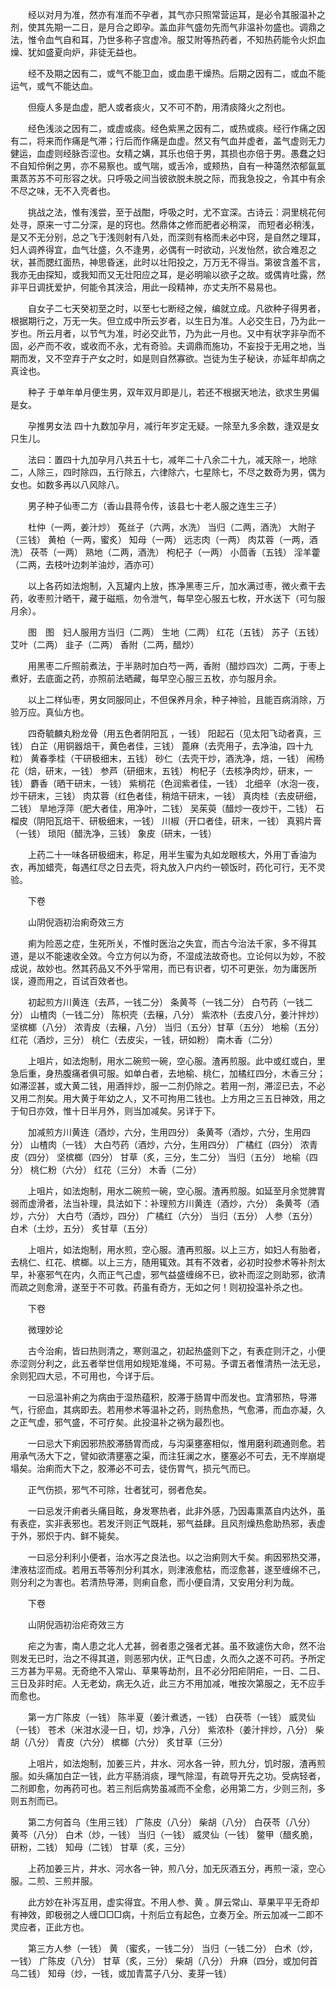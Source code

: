 <!-- { "loadSidebar": true } -->
　　经以对月为准，然亦有准而不孕者，其气亦只照常营运耳，是必令其服温补之剂，使其先期一二日，是月合之即孕。盖血非气盛勿先而气非温补勿盛也。调鼎之法，惟令血气自和耳，乃世多称子宫虚冷。服艾附等热药者，不知热药能令火炽血燥、犹如盛夏向炉，非徒无益也。

　　经不及期之因有二，或气不能卫血，或血患干燥热。后期之因有二，或血不能运气，或气不能达血。

　　但瘦人多是血虚，肥人或者痰火，又不可不酌，用清痰降火之剂也。

　　经色浅淡之因有二，或虚或痰。经色紫黑之因有二，或热或痰。经行作痛之因有二，将来而作痛是气滞；行后而作痛是血虚。然又有气血并虚者，盖气虚则无力健运，血虚则经脉否涩也。女精之媾，其乐也倍于男，其损也亦倍于男。愚蠢之妇不自知伶俐之男，亦不易察也。或气喘，或舌冷，或颊热，自有一种蔼然浓郁氤氲熏蒸苏苏不可形容之状。只呼吸之间当彼欲脱未脱之际，而我急投之，令其中有余不尽之味，无不入壳者也。

　　挑战之法，惟有浅尝，至于战酣，呼吸之时，尤不宜深。古诗云：洞里桃花何处寻，原来一寸二分深，是的窍也。然鼎体之修而肥者必稍深， 而短者必稍浅，是又不无分别，总之飞于浅则射有八处，而深则有格而未必中窍，是自然之理耳，妇人调养得宜，血气壮盛，久不逢男，必偶有一时欲动，兴发怡然，欲合难忍之状，甚而腮红面热，神思昏迷，此时以壮阳投之，万万无不得当。第彼含羞不言，我亦无由探知，或我知而又无壮阳应之耳，是必明喻以欲子之故。或偶肯吐露，然非平日调抚爱护，何能令其浃洽，用此一段精神，亦丈夫所不易易也。

　　自女子二七天癸初至之时，以至七七断经之候，编就立成。凡欲种子得男者，根据期行之，万无一失。但立成中所云岁者，以生日为准。人必交生日，乃为此一岁也。所云月者，以节气为准，时必交此节，乃为此一月也。又中有状字非孕而不固，必产而不收，或收而不永，尤有奇验。夫调鼎而施功，不妄投于无用之地，当期而发，又不空弃于产女之时，如是则自然寡欲。岂徒为生子秘诀，亦延年却病之真诠也。

　　种子 于单年单月便生男，双年双月即是儿，若还不根据天地法，欲求生男偏是女。

　　孕推男女法 四十九数加孕月，减行年岁定无疑。一除至九多余数，逢双是女只生儿。

　　法曰：置四十九加孕月八共五十七，减年二十八余二十九，减天除一，地除二，人除三，四时除四，五行除五，六律除六，七星除七，不尽之数奇为男，偶为女也。如数多再以八风除八。

　　男子种子仙枣二方（香山县蒋令传，该县七十老人服之连生三子）

　　杜仲（一两，姜汁炒） 菟丝子（六两，水洗） 当归（二两，酒洗） 大附子（三钱） 黄柏（一两，蜜炙） 知母（一两） 远志肉（一两） 肉苁蓉（一两，酒洗） 茯苓（一两） 熟地（二两，酒洗） 枸杞子（一两） 小茴香（五钱） 淫羊藿（二两，去枝叶边刺羊油炒，酒亦可）

　　以上各药如法炮制，入瓦罐内上放，拣净黑枣三斤，加水满过枣，微火煮干去药，收枣煎汁晒干，藏于磁瓶，勿令泄气，每早空心服五七枚，开水送下（可匀服月余）。

　　图　图　妇人服用方当归（二两） 生地（二两） 红花（五钱） 苏子（五钱） 艾叶（二两） 韭子（二两） 香附（二两，醋炒）

　　用黑枣二斤照前煮法，于半熟时加白芍一两，香附（醋炒四次）二两，于枣上煮好，去底面之药，亦照前法晒藏，每早空心服三五枚，亦匀服月余。

　　以上二样仙枣，男女同服同止，不但保养月余，种子神验，且能百病消除，万验万应。真仙方也。

　　四奇毓麟丸粉龙骨（用五色者阴阳瓦 ，一钱） 阳起石（见太阳飞动者真，三钱） 白芷（用铜器焙干，黄色者佳，三钱） 蓖麻（去壳用子，去净油，四十九粒） 黄春季桂（干研极细末，五钱） 砂仁（去壳干炒，酒洗净，焙，一钱） 闹杨花（焙，研末，一钱） 参芦（研细末，五钱） 枸杞子（去核净肉炒，研末，一钱） 麝香（晒干研末，一钱） 紫梢花（色润紫者佳，一钱） 北细辛（水泡一夜，炒干研末，三钱） 肉苁蓉（红色者佳，稍焙干研末，一钱） 真肉桂（去皮研细，二钱） 旱地浮萍（肥大者佳，用净叶，二钱） 吴茱萸（醋炒一夜炒干，二钱） 石榴皮（阴阳瓦焙干、研极细末，一钱） 川椒（开口者佳，研末，一钱） 真鸦片膏（一钱） 琐阳（醋洗净，三钱） 象皮（研末，一钱）

　　上药二十一味各研极细末，称足，用半生蜜为丸如龙眼核大，外用丁香油为衣，再加蜡壳，每遇红尽之日去壳，将丸放入户内约一顿饭时，药化可行，无不灵验。

　　下卷

　　山阴倪涵初治痢奇效三方

　　痢为险恶之症，生死所关，不惟时医治之失宜，而古今治法千家，多不得其道，是以不能速收全效。今立方何以为奇，不湿成法故奇也。立论何以为妙，不胶成说，故妙也。然其药品又不外乎常用，而已有识者，切不可更张，勿为庸医所误，遵而用之，百试百效者也。

　　初起煎方川黄连（去芦，一钱二分） 条黄芩（一钱二分） 白芍药（一钱二分） 山楂肉（一钱二分） 陈枳壳（去穣，八分） 紫浓朴（去皮八分，姜汁拌炒） 坚槟榔（八分） 浓青皮（去穣，八分） 当归（五分）甘草（五分） 地榆（五分） 红花（酒炒，三分） 桃仁（去皮尖，一钱，研如粉） 南木香（二分）

　　上咀片，如法炮制，用水二碗煎一碗，空心服。渣再煎服。此中或红或白，里急后重，身热腹痛者俱可服。如单白者，去地榆、桃仁，加橘红四分，木香三分；如滞涩甚，或大黄二钱，用酒拌炒，服一二剂仍除之。若用一剂，滞涩已去，不必又用二剂矣。用大黄于年幼之人，又不可拘用二钱也。上方用之三五日神效，用之于旬日亦效，惟十日半月外，则当加减矣。另详于下。

　　加减煎方川黄连（酒炒，六分，生用四分） 条黄芩（酒炒，六分，生用四分） 山楂肉（一钱） 大白芍药（酒炒，六分，生用四分） 广橘红（四分） 浓青皮（四分） 坚槟榔（四分） 甘草（炙，三分，生二分） 当归（五分） 地榆（四分） 桃仁粉（六分） 红花（三分） 木香（二分）

　　上咀片，如法炮制，用水二碗煎一碗，空心服。渣再煎服。如延至月余觉脾胃弱而虚滑者，法当补理，具法如下：补理煎方川黄连（酒炒，六分） 条黄芩（酒炒，六分） 大白芍（酒炒，四分） 广橘红（六分） 当归（五分） 人参（五分） 白术（土炒，五分） 炙甘草（五分）

　　上咀片，如法炮制，用水煎，空心服。渣再煎服。以上三方，如妇人有胎者，去桃仁、红花、槟榔。以上三方，随用辄效。其有不效者，必初时投参术等补剂太早，补塞邪气在内，久而正气己虚，邪气益盛缠绵不已，欲补而涩之则助邪，欲清而疏之则愈滑，遂至于不可救。药虽有奇方，无如之何！则初投温补杀之也。

　　下卷

　　微理妙论

　　古今治痢，皆曰热则清之，寒则温之，初起热盛则下之，有表症则汗之，小便赤涩则分利之，此五者举世信用如规矩准绳，不可易。予谓五者惟清热一法无忌，余则犯四大忌，不可用也，今详于后。

　　一曰忌温补痢之为病由于湿热蕴积，胶滞于肠胃中而发也。宜清邪热，导滞气，行瘀血，其病即去。若用参术等温补之药，则热愈热，气愈滞，而血亦凝，久之正气虚，邪气盛，不可疗矣。此投温补之祸为最烈也。

　　一曰忌大下痢因邪热胶滞肠胃而成，与沟渠壅塞相似，惟用磨利疏通则愈。若用承气汤大下之，譬如欲清壅塞之渠，而注狂澜之水，壅塞必不可去，无不岸崩堤塌矣。治痢而大下之，胶滞必不可去，徒伤胃气，损元气而已。

　　正气伤损，邪气不可除，壮者犹可，弱者危矣。

　　一曰忌发汗痢者头痛目眩，身发寒热者，此非外感，乃因毒熏蒸自内达外，虽有表症，实非表邪也。若发汗则正气既耗，邪气益肆。且风剂燥热愈助热邪，表虚于外，邪炽于内、鲜不毙矣。

　　一曰忌分利利小便者，治水泻之良法也。以之治痢则大千矣。痢因邪热交滞，津液枯涩而成。若用五苓等剂分利其水，则津液愈枯，而涩愈甚，遂至缠绵不己，则分利之为害也。若清热导滞，则痢自愈，而小便自清，又安用分利为哉。

　　下卷

　　山阴倪涵初治疟奇效三方

　　疟之为害，南人患之北人尤甚，弱者患之强者尤甚。虽不致遽伤大命，然不治则发无已时，治之不得其道，则恶邪内伏，正气日虚，久而久之遂不可药。予所定三方甚为平易。无奇绝不入常山、草果等劫剂，且不必分阳疟阴疟，一日、二日、三日及非时疟。人无老幼，病无久近，此三方不用加减，唯按次第服之，无不应手而愈也。

　　第一方广陈皮（一钱） 陈半夏（姜汁煮透，一钱） 白茯苓（一钱） 威灵仙（一钱） 苍术（米泔水浸一日，切，炒净，八分） 紫浓朴（姜汁拌炒，八分） 柴胡（八分） 青皮（六分） 槟榔（六分） 炙甘草（三分）

　　上咀片，如法炮制，加姜三片，井水、河水各一钟，煎九分，饥时服，渣再煎服。如头痛加白芷一钱，此方平肠消痰，理气除湿，有疏导开先之功。受病轻者，二剂即愈，勿再药可也。若三剂后病势虽减而不全愈，必用第二方，少则三剂，多则五剂而已。

　　第二方何首乌（生用三钱） 广陈皮（八分） 柴胡（八分） 白茯苓（八分） 黄芩（八分） 白术（炒，一钱） 当归（一钱） 威灵仙（一钱） 鳖甲（醋炙脆，研粉，二钱） 知母（二钱） 甘草（炙，三分）

　　上药加姜三片，井水、河水各一钟，煎八分，加无灰酒五分，再煎一滚，空心服。二煎、三煎并服。

　　此方妙在补泻互用，虚实得宜。不用人参、黄 。屏云常山、草果平平无奇却有神效，即极弱之人缠□□□病，十剂后立有起色，立奏万全。所云加减一二即不灵应者，正此方也。

　　第三方人参（一钱） 黄 （蜜炙，一钱二分） 当归（一钱二分） 白术（炒，一钱） 广陈皮（八分） 甘草（炙，三分） 柴胡（八分） 升麻（四分，或加何首乌二钱） 知母（炒，一钱，或加青蒿子八分、麦芽一钱）

